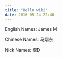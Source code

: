 ```yaml
---
title: "Hello wiki"
date: 2016-05-24 22:40
---
```

English Names: James M

Chinese Names: 马熠东

Nick Names:    熠D

